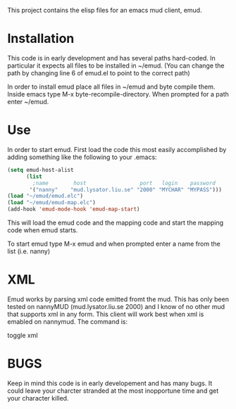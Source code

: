 This project contains the elisp files for an emacs mud client, emud.

# Installation

This code is in early development and has several paths hard-coded. In
particular it expects all files to be installed in ~/emud.  (You can
change the path by changing line 6 of emud.el to point to the correct
path)

In order to install emud place all files in ~/emud and byte compile
them.  Inside emacs type M-x byte-recompile-directory. When prompted
for a path enter ~/emud.

# Use

In order to start emud. First load the code this most easily
accomplished by adding something like the following to your .emacs:

```lisp
(setq emud-host-alist
      (list 
        ;name        host                 port   login    password
       '("nanny"    "mud.lysator.liu.se" "2000" "MYCHAR" "MYPASS")))
(load "~/emud/emud.elc")
(load "~/emud/emud-map.elc")
(add-hook 'emud-mode-hook 'emud-map-start)
```

This will load the emud code and the mapping code and start the
mapping code when emud starts.

To start emud type M-x emud and when prompted enter a name from the list (i.e. nanny)

# XML

Emud works by parsing xml code emitted fromt the mud. This has only
been tested on nannyMUD (mud.lysator.liu.se 2000) and I know of no
other mud that supports xml in any form. This client will work best
when xml is emabled on nannymud. The command is:

toggle xml

# BUGS

Keep in mind this code is in early developement and has many bugs. It
could leave your charcter stranded at the most inopportune time and
get your character killed.

